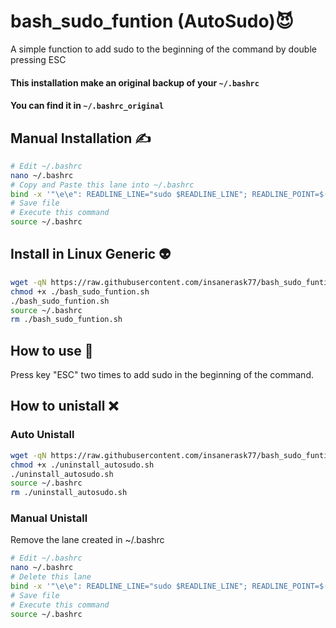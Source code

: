 # bash_sudo_funtion (AutoSudo):smiling_imp:
A simple function to add sudo to the beginning of the command by double pressing ESC

#### This installation make an original backup of your `~/.bashrc` 
#### You can find it in `~/.bashrc_original`
## Manual Installation :writing_hand:
```bash
# Edit ~/.bashrc
nano ~/.bashrc
# Copy and Paste this lane into ~/.bashrc
bind -x '"\e\e": READLINE_LINE="sudo $READLINE_LINE"; READLINE_POINT=$((READLINE_POINT + 5))'
# Save file
# Execute this command
source ~/.bashrc

```

## Install in Linux Generic :alien:

```bash
wget -qN https://raw.githubusercontent.com/insanerask77/bash_sudo_funtion/main/bash_sudo_funtion.sh
chmod +x ./bash_sudo_funtion.sh
./bash_sudo_funtion.sh
source ~/.bashrc
rm ./bash_sudo_funtion.sh
```

## How to use :book:

 Press key "ESC" two times to add sudo in the beginning of the command.

## How to unistall :x:
### Auto Unistall
```bash
wget -qN https://raw.githubusercontent.com/insanerask77/bash_sudo_funtion/main/uninstall_autosudo.sh
chmod +x ./uninstall_autosudo.sh
./uninstall_autosudo.sh
source ~/.bashrc
rm ./uninstall_autosudo.sh
```
### Manual Unistall
 Remove the lane created in ~/.bashrc

 ```bash
# Edit ~/.bashrc
nano ~/.bashrc
# Delete this lane
bind -x '"\e\e": READLINE_LINE="sudo $READLINE_LINE"; READLINE_POINT=$((READLINE_POINT + 5))'
# Save file
# Execute this command
source ~/.bashrc
 ```

